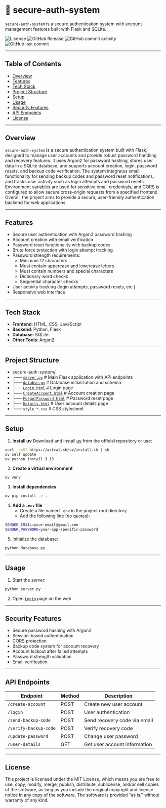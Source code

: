 # 📌 secure-auth-system 
`secure-auth-system` is a secure authentication system with account management features built with Flask and SQLite.


![License](https://img.shields.io/badge/license-MIT-blue.svg)
![GitHub Release](https://img.shields.io/github/v/release/kscardinal/secure-auth-system)
![GitHub commit activity](https://img.shields.io/github/commit-activity/t/kscardinal/secure-auth-system)
![GitHub last commit](https://img.shields.io/github/last-commit/kscardinal/secure-auth-system)

---

## Table of Contents  
- [Overview](#Overview)
- [Features](#features)
- [Tech Stack](#Tech-Stack)
- [Project Structure](#project-structure)
- [Setup](#setup)
- [Usage](#usage)
- [Security Features](#security-features)
- [API Endpoints](#API-Endpoints)
- [License](#License)

---

## Overview  

`secure-auth-system` is a secure authentication system built with Flask, designed to manage user accounts and provide robust password handling and recovery features. It uses Argon2 for password hashing, stores user data in a SQLite database, and supports account creation, login, password resets, and backup code verification. The system integrates email functionality for sending backup codes and password reset notifications, and tracks user activity such as login attempts and password resets. Environment variables are used for sensitive email credentials, and CORS is configured to allow secure cross-origin requests from a specified frontend. Overall, the project aims to provide a secure, user-friendly authentication backend for web applications.  

---

## Features  

- Secure user authentication with Argon2 password hashing
- Account creation with email verification
- Password reset functionality with backup codes
- Brute force protection with login attempt tracking
- Password strength requirements:
	- Minimum 12 characters
	- Must contain uppercase and lowercase letters
	- Must contain numbers and special characters
	- Dictionary word checks
	- Sequential character checks
- User activity tracking (login attempts, password resets, etc.)
- Responsive web interface.

---

## Tech Stack  

- **Frontend**: HTML, CSS, JavaScript 
- **Backend**: Python, Flask
- **Database**: SQLite
- **Other Tools**: Argon2  

---

## Project Structure  

- secure-auth-system/
- ├── [`server.py`](server.py)                           # Main Flask application with API endpoints
- ├── [`databse.py`](database.py)                         # Database initialization and schema
- ├── [`Login.html`](Login.html)                         # Login page
- ├── [`CreateAccount.html`](CreateAccount.html)          # Account creation page
- ├── [`ForgotPassword.html`](ForgotPassword.html)        # Password reset page
- ├── [`Details.html`](Details.html)                     # User account details page
- └── `style_*.css`                       # CSS stylesheet


---

## Setup

1. **Install uv**
	Download and install [uv](https://github.com/astral-sh/uv) from the official repository or use:
```bash
curl -LsSf https://astral.sh/uv/install.sh | sh
uv self update
uv python install 3.13
```

2. **Create a virtual environment**
```bash
uv venv
```

3. **Install dependencies**
```bash
uv pip install -e .
```

4. **Add a `.env` file**
	- Create a file named `.env` in the project root directory.
	- Add the following line (no quotes):
```bash
SENDER_EMAIL=your-email@gmail.com
SENDER_PASSWORD=your-app-specific-password
```
5. Initialize the database:
```bash
python database.py
```

---

## Usage

1. Start the server:
```python
python server.py
```
2. Open [`Login`](http://127.0.0.1:5500/Login.html) page on the web


---

## Security Features

- Secure password hashing with Argon2
- Session-based authentication
- CORS protection
- Backup code system for account recovery
- Account lockout after failed attempts
- Password strength validation
- Email verification

---

## API Endpoints

| Endpoint              | Method | Description                  |
| --------------------- | ------ | ---------------------------- |
| `/create-account`     | POST   | Create new user account      |
| `/login`              | POST   | User authentication          |
| `/send-backup-code`   | POST   | Send recovery code via email |
| `/verify-backup-code` | POST   | Verify recovery code         |
| `/update-password`    | POST   | Change user password         |
| `/user-details`       | GET    | Get user account information |

---

## License

This project is licensed under the MIT License, which means you are free to use, copy, modify, merge, publish, distribute, sublicense, and/or sell copies of the software, as long as you include the original copyright and license notice in any copy of the software. The software is provided "as is," without warranty of any kind.

